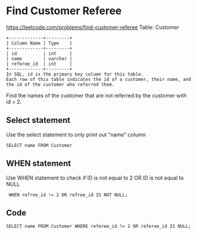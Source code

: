 # Find Customer Referee
https://leetcode.com/problems/find-customer-referee
Table: Customer
```
+-------------+---------+
| Column Name | Type    |
+-------------+---------+
| id          | int     |
| name        | varchar |
| referee_id  | int     |
+-------------+---------+
In SQL, id is the primary key column for this table.
Each row of this table indicates the id of a customer, their name, and the id of the customer who referred them.
```

Find the names of the customer that are not referred by the customer with id = 2.

## Select statement
Use the select statement to only print out "name" column

```SELECT name FROM Customer```

## WHEN statement

Use WHEN statement to check if ID is not equal to 2 OR ID is not equal to NULL

``` WHEN refree_id != 2 OR refree_id IS NOT NULL;```

## Code
```SELECT name FROM Customer WHERE referee_id != 2 OR referee_id IS NULL;```
